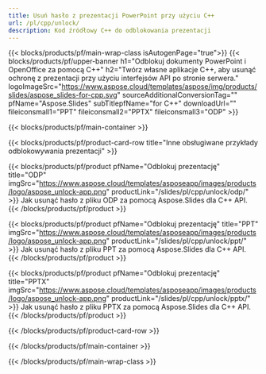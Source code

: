 ```yaml
---
title: Usuń hasło z prezentacji PowerPoint przy użyciu C++
url: /pl/cpp/unlock/
description: Kod źródłowy C++ do odblokowania prezentacji
---
```


{{< blocks/products/pf/main-wrap-class isAutogenPage="true">}}
{{< blocks/products/pf/upper-banner h1="Odblokuj dokumenty PowerPoint i OpenOffice za pomocą C++" h2="Twórz własne aplikacje C++, aby usunąć ochronę z prezentacji przy użyciu interfejsów API po stronie serwera." logoImageSrc="https://www.aspose.cloud/templates/aspose/img/products/slides/aspose_slides-for-cpp.svg" sourceAdditionalConversionTag="" pfName="Aspose.Slides" subTitlepfName="for C++" downloadUrl="" fileiconsmall1="PPT" fileiconsmall2="PPTX" fileiconsmall3="ODP" >}}

{{< blocks/products/pf/main-container >}}

{{< blocks/products/pf/product-card-row title="Inne obsługiwane przykłady odblokowywania prezentacji" >}}

{{< blocks/products/pf/product pfName="Odblokuj prezentację" title="ODP" imgSrc="https://www.aspose.cloud/templates/asposeapp/images/products/logo/aspose_unlock-app.png" productLink="/slides/pl/cpp/unlock/odp/" >}}
Jak usunąć hasło z pliku ODP za pomocą Aspose.Slides dla C++ API.
{{< /blocks/products/pf/product >}}

{{< blocks/products/pf/product pfName="Odblokuj prezentację" title="PPT" imgSrc="https://www.aspose.cloud/templates/asposeapp/images/products/logo/aspose_unlock-app.png" productLink="/slides/pl/cpp/unlock/ppt/" >}}
Jak usunąć hasło z pliku PPT za pomocą Aspose.Slides dla C++ API.
{{< /blocks/products/pf/product >}}

{{< blocks/products/pf/product pfName="Odblokuj prezentację" title="PPTX" imgSrc="https://www.aspose.cloud/templates/asposeapp/images/products/logo/aspose_unlock-app.png" productLink="/slides/pl/cpp/unlock/pptx/" >}}
Jak usunąć hasło z pliku PPTX za pomocą Aspose.Slides dla C++ API.
{{< /blocks/products/pf/product >}}



{{< /blocks/products/pf/product-card-row >}}

{{< /blocks/products/pf/main-container >}}
    
{{< /blocks/products/pf/main-wrap-class >}}